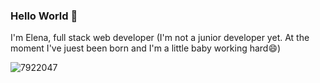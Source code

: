 ### Hello World 👋 
I'm Elena, full stack web developer (I'm not a junior developer yet. At the moment I've juest been born and I'm a little baby working hard😄) 


![7922047](https://user-images.githubusercontent.com/113030390/211792191-859bd6b1-f83b-4cfd-afc7-801f0f072f79.jpg)




<!--
**elenarjonap/elenarjonap** is a ✨ _special_ ✨ repository because its `README.md` (this file) appears on your GitHub profile.

Here are some ideas to get you started:

- 🔭 I’m currently working on ...
- 🌱 I’m currently learning ...
- 👯 I’m looking to collaborate on ...
- 🤔 I’m looking for help with ...
- 💬 Ask me about ...
- 📫 How to reach me: ...
- 😄 Pronouns: ...
- ⚡ Fun fact: ...
-->
